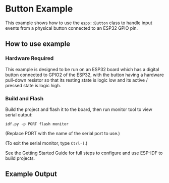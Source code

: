 # Button Example

This example shows how to use the `espp::Button` class to handle input events
from a physical button connected to an ESP32 GPIO pin.

## How to use example

### Hardware Required

This example is designed to be run on an ESP32 board which has a digital button
connected to GPIO2 of the ESP32, with the button having a hardware pull-down
resistor so that its resting state is logic low and its active / pressed state
is logic high.

### Build and Flash

Build the project and flash it to the board, then run monitor tool to view
serial output:

```
idf.py -p PORT flash monitor
```

(Replace PORT with the name of the serial port to use.)

(To exit the serial monitor, type ``Ctrl-]``.)

See the Getting Started Guide for full steps to configure and use ESP-IDF to build projects.

## Example Output

